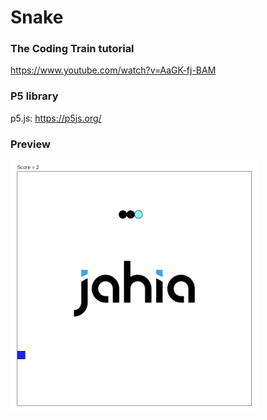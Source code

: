 # Snake

### The Coding Train tutorial
https://www.youtube.com/watch?v=AaGK-fj-BAM

### P5 library
p5.js: https://p5js.org/

### Preview
<img src="src/main/resources/images/jahia-snake-in-action.png">
